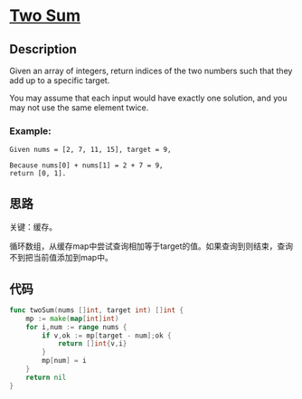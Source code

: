# [ Two Sum ](https://leetcode-cn.com/problems/two-sum/)

## Description

Given an array of integers, return indices of the two numbers such that they add up to a specific target.

You may assume that each input would have exactly one solution, and you may not use the same element twice.

### Example:

````
Given nums = [2, 7, 11, 15], target = 9,

Because nums[0] + nums[1] = 2 + 7 = 9,
return [0, 1].
````

## 思路

关键：缓存。

循环数组，从缓存map中尝试查询相加等于target的值。如果查询到则结束，查询不到把当前值添加到map中。

## 代码
``` Go
func twoSum(nums []int, target int) []int {
    mp := make(map[int]int)
    for i,num := range nums {
    	if v,ok := mp[target - num];ok {
    		return []int{v,i}
    	}
    	mp[num] = i
    }
    return nil
}
```

